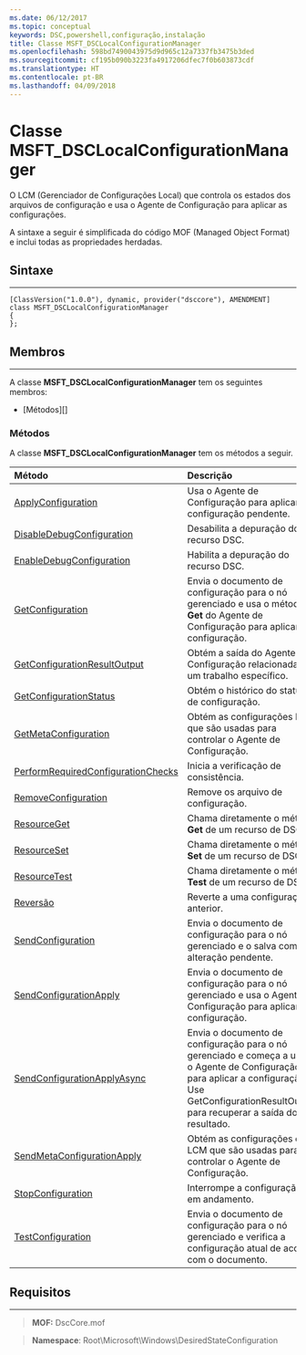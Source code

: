 ```yaml
---
ms.date: 06/12/2017
ms.topic: conceptual
keywords: DSC,powershell,configuração,instalação
title: Classe MSFT_DSCLocalConfigurationManager
ms.openlocfilehash: 598bd7490043975d9d965c12a7337fb3475b3ded
ms.sourcegitcommit: cf195b090b3223fa4917206dfec7f0b603873cdf
ms.translationtype: HT
ms.contentlocale: pt-BR
ms.lasthandoff: 04/09/2018
---
```

# <a name="msftdsclocalconfigurationmanager-class"></a>Classe MSFT_DSCLocalConfigurationManager

O LCM (Gerenciador de Configurações Local) que controla os estados dos arquivos de configuração e usa o Agente de Configuração para aplicar as configurações.

A sintaxe a seguir é simplificada do código MOF (Managed Object Format) e inclui todas as propriedades herdadas.

## <a name="syntax"></a>Sintaxe
------

``` syntax
[ClassVersion("1.0.0"), dynamic, provider("dsccore"), AMENDMENT]
class MSFT_DSCLocalConfigurationManager
{
};
```

## <a name="members"></a>Membros
-------

A classe **MSFT_DSCLocalConfigurationManager** tem os seguintes membros:

-   [Métodos][]

### <a name="methods"></a>Métodos

A classe **MSFT_DSCLocalConfigurationManager** tem os métodos a seguir.

|Método |Descrição |
|:--- |:---|
| [ApplyConfiguration](msft-dsclocalconfigurationmanager-applyconfiguration.md)| Usa o Agente de Configuração para aplicar a configuração pendente.|
| [DisableDebugConfiguration](msft-dsclocalconfigurationmanager-disabledebugconfiguration.md)| Desabilita a depuração do recurso DSC.|
| [EnableDebugConfiguration](msft-dsclocalconfigurationmanager-enabledebugconfiguration.md)| Habilita a depuração do recurso DSC.|
| [GetConfiguration](msft-dsclocalconfigurationmanager-getconfiguration.md)| Envia o documento de configuração para o nó gerenciado e usa o método **Get** do Agente de Configuração para aplicar a configuração.|
| [GetConfigurationResultOutput](msft-dsclocalconfigurationmanager-getconfigurationresultoutput.md)| Obtém a saída do Agente de Configuração relacionada a um trabalho específico.|
| [GetConfigurationStatus](msft-dsclocalconfigurationmanager-getconfigurationstatus.md)| Obtém o histórico do status de configuração.|
| [GetMetaConfiguration](msft-dsclocalconfigurationmanager-getmetaconfiguration.md)| Obtém as configurações LCM que são usadas para controlar o Agente de Configuração.|
| [PerformRequiredConfigurationChecks](msft-dsclocalconfigurationmanager-performrequiredconfigurationchecks.md)| Inicia a verificação de consistência.|
| [RemoveConfiguration](msft-dsclocalconfigurationmanager-removeconfiguration.md)| Remove os arquivo de configuração.|
| [ResourceGet](msft-dsclocalconfigurationmanager-resourceget.md)| Chama diretamente o método **Get** de um recurso de DSC.|
| [ResourceSet](msft-dsclocalconfigurationmanager-resourceset.md)| Chama diretamente o método **Set** de um recurso de DSC.|
| [ResourceTest](msft-dsclocalconfigurationmanager-resourcetest.md)| Chama diretamente o método **Test** de um recurso de DSC.|
| [Reversão](msft-dsclocalconfigurationmanager-rollback.md)| Reverte a uma configuração anterior.|
| [SendConfiguration](msft-dsclocalconfigurationmanager-sendconfiguration.md)| Envia o documento de configuração para o nó gerenciado e o salva como alteração pendente.|
| [SendConfigurationApply](msft-dsclocalconfigurationmanager-sendconfigurationapply.md)| Envia o documento de configuração para o nó gerenciado e usa o Agente de Configuração para aplicar a configuração.|
| [SendConfigurationApplyAsync](msft-dsclocalconfigurationmanager-sendconfigurationapplyasync.md)| Envia o documento de configuração para o nó gerenciado e começa a usar o Agente de Configuração para aplicar a configuração. Use GetConfigurationResultOutput para recuperar a saída do resultado.|
| [SendMetaConfigurationApply](msft-dsclocalconfigurationmanager-sendmetaconfigurationapply.md)| Obtém as configurações de LCM que são usadas para controlar o Agente de Configuração.|
| [StopConfiguration](msft-dsclocalconfigurationmanager-stopconfiguration.md)| Interrompe a configuração em andamento.|
| [TestConfiguration](msft-dsclocalconfigurationmanager-testconfiguration.md)| Envia o documento de configuração para o nó gerenciado e verifica a configuração atual de acordo com o documento.|





## <a name="requirements"></a>Requisitos
------------
>**MOF:** DscCore.mof

>**Namespace**: Root\Microsoft\Windows\DesiredStateConfiguration